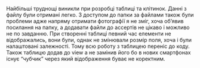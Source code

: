 Найбільші труднощі виникли при розробці таблиці та клітинок. Данні з файлу були отримані легко. З доступом до папки за файлами також були проблеми адже напряму отримати фотографії я не зміг, хоча об’явив посилання на папку, а додавати файли до ассертів не цікаво і можливо не по завданню.
При створенні таблиці певний час елементи не відображались, вони були, однак не змінювали розмір поля, хоча і були налаштовані залежності. Тому всю роботу з таблицею переніс до коду. Також таблицю додав до view а не замінив його бо в нових смартфонах існує “чубчик” через який відображення буває не коректним.
